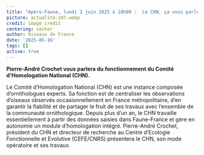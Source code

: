 ```yaml
---
title: "Apéro-Faune, lundi 2 juin 2025 à 18h00 :  Le CHN, ça vous parle ?"
picture: actualite-107.webp
credit: image_credit
centering: center
author: Oiseaux de France
date: '2025-05-16'
tags: []
active: true
---
```


**Pierre-André Crochet vous parlera du fonctionnement du Comité d'Homologation National (CHN).**

Le Comité d’Homologation National (CHN) est une instance composée d’ornithologues experts. Sa fonction est de centraliser les observations d’oiseaux observés occasionnellement en France métropolitaine, d’en garantir la fiabilité et de partager le fruit de ses travaux avec l’ensemble de la communauté ornithologique.
Depuis plus d’un an, le CHN travaille essentiellement à partir des données saisies dans Faune-France et gère en autonomie un module d’homologation intégré.
Pierre-André Crochet, président du CHN et directeur de recherche au Centre d’Ecologie Fonctionnelle et Evolutive (CEFE/CNRS) présentera le CHN, son mode opératoire et ses travaux.


<div style="text-align: center; margin-bottom: 20px;">
    <a
        href="https://teams.microsoft.com/dl/launcher/launcher.html?url=%2F_%23%2Fl%2Fmeetup-join%2F19%3Ameeting_OWYzZmY0NmUtMjdmZS00NzEyLTg1NWUtYTRmNmFkYzEwOTc1%40thread.v2%2F0%3Fcontext%3D%257b%2522Tid%2522%253a%2522fbf094ff-916b-4a7f-96a7-cf00a58fb96a%2522%252c%2522Oid%2522%253a%2522127fde9f-69df-4b5d-bddf-71b99d300887%2522%257d%26anon%3Dtrue&type=meetup-join&deeplinkId=71366a04-d76d-4f67-b3cb-d0e5fb71709c&directDl=true&msLaunch=true&enableMobilePage=true&suppressPrompt=true"
        target="_blank"
        class="PrimaryButton"
        style="display: inline-block; padding: 10px 20px; text-decoration: none; border-radius: 5px;"
    >


